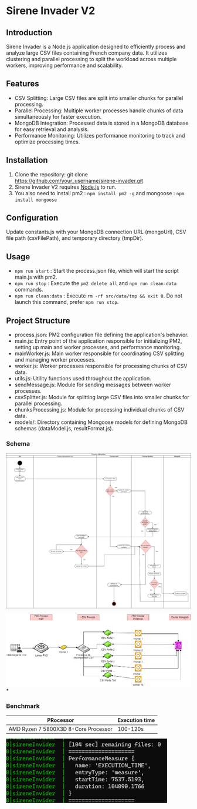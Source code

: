 # Sirene Invader V2

## Introduction
Sirene Invader is a Node.js application designed to efficiently process and analyze large CSV files containing French company data. It utilizes clustering and parallel processing to split the workload across multiple workers, improving performance and scalability.

## Features
- CSV Splitting: Large CSV files are split into smaller chunks for parallel processing.
- Parallel Processing: Multiple worker processes handle chunks of data simultaneously for faster execution.
- MongoDB Integration: Processed data is stored in a MongoDB database for easy retrieval and analysis.
- Performance Monitoring: Utilizes performance monitoring to track and optimize processing times.
## Installation
1. Clone the repository: git clone https://github.com/your_username/sirene-invader.git
2. Sirene Invader V2 requires [Node.js](https://nodejs.org/) to run.
3. You also need to install pm2 : `npm install pm2 -g` and mongoose : `npm install mongoose`

## Configuration

Update constants.js with your MongoDB connection URL (mongoUrl), CSV file path (csvFilePath), and temporary directory (tmpDir).

## Usage
- `npm run start` : Start the process.json file, which will start the script main.js with pm2.
- `npm run stop` : Execute the `pm2 delete all` and `npm run clean:data` commands.
- `npm run clean:data` : Execute `rm -rf src/data/tmp && exit 0`. Do not launch this command, prefer `npm run stop`.


## Project Structure
- process.json: PM2 configuration file defining the application's behavior.
- main.js: Entry point of the application responsible for initializing PM2, setting up main and worker processes, and performance monitoring.
- mainWorker.js: Main worker responsible for coordinating CSV splitting and managing worker processes.
- worker.js: Worker processes responsible for processing chunks of CSV data.
- utils.js: Utility functions used throughout the application.
- sendMessage.js: Module for sending messages between worker processes.
- csvSplitter.js: Module for splitting large CSV files into smaller chunks for parallel processing.
- chunksProcessing.js: Module for processing individual chunks of CSV data.
- models/: Directory containing Mongoose models for defining MongoDB schemas (dataModel.js, resultFormat.js).


### Schema

![Algo](/documentation/algo.png)

![Topo](/documentation/topo.png)
*

### Benchmark


| PRocessor | Execution time |
| ------ | ------ |
| AMD Ryzen 7 5800X3D 8-Core Processor | 100-120s |

![Benchmark](/documentation/inserted-data.png)
